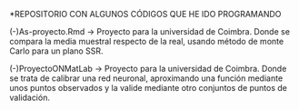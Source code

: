 *REPOSITORIO CON ALGUNOS CÓDIGOS QUE HE IDO PROGRAMANDO

(-)As-proyecto.Rmd -> Proyecto para la universidad de Coimbra. Donde se compara la media muestral respecto de la real, usando método de monte Carlo para un plano SSR.

(-)ProyectoONMatLab -> Proyecto para la universidad de Coimbra. Donde se trata de calibrar una red neuronal, aproximando una función mediante unos puntos observados y la valide mediante otro conjuntos de puntos de validación.
